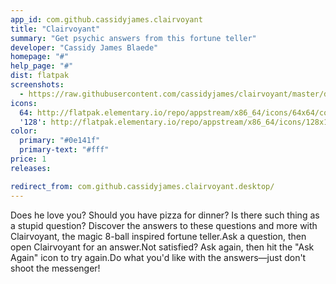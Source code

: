 ```yaml
---
app_id: com.github.cassidyjames.clairvoyant
title: "Clairvoyant"
summary: "Get psychic answers from this fortune teller"
developer: "Cassidy James Blaede"
homepage: "#"
help_page: "#"
dist: flatpak
screenshots:
  - https://raw.githubusercontent.com/cassidyjames/clairvoyant/master/data/screenshot.png
icons:
  64: http://flatpak.elementary.io/repo/appstream/x86_64/icons/64x64/com.github.cassidyjames.clairvoyant.png
  '128': http://flatpak.elementary.io/repo/appstream/x86_64/icons/128x128/com.github.cassidyjames.clairvoyant.png
color:
  primary: "#0e141f"
  primary-text: "#fff"
price: 1
releases:

redirect_from: com.github.cassidyjames.clairvoyant.desktop/
---
```


Does he love you? Should you have pizza for dinner? Is there such thing as a stupid question? Discover the answers to these questions and more with Clairvoyant, the magic 8-ball inspired fortune teller.Ask a question, then open Clairvoyant for an answer.Not satisfied? Ask again, then hit the "Ask Again" icon to try again.Do what you'd like with the answers—just don't shoot the messenger!